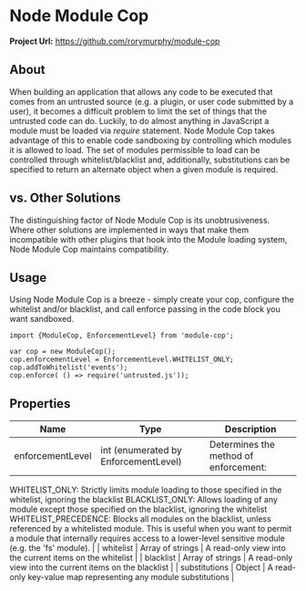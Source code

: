 Node Module Cop
==========

**Project Url:** https://github.com/rorymurphy/module-cop

## About

When building an application that allows any code to be executed that comes from an untrusted source (e.g. a plugin, or user code submitted by a user),
it becomes a difficult problem to limit the set of things that the untrusted code can do. Luckily, to do almost anything in JavaScript a module must be
loaded via _require_ statement. Node Module Cop takes advantage of this to enable code sandboxing by controlling which modules it is allowed to load. The set of modules permissible to load can be controlled through whitelist/blacklist and, additionally, substitutions can be specified to return an alternate object when a given module is required.

## vs. Other Solutions

The distinguishing factor of Node Module Cop is its unobtrusiveness. Where other solutions are implemented in ways that make them incompatible with other
plugins that hook into the Module loading system, Node Module Cop maintains compatibility.

## Usage

Using Node Module Cop is a breeze - simply create your cop, configure the whitelist and/or blacklist, and call enforce passing in the code block you want sandboxed.

```
import {ModuleCop, EnforcementLevel} from 'module-cop';

var cop = new ModuleCop();
cop.enforcementLevel = EnforcementLevel.WHITELIST_ONLY;
cop.addToWhitelist('events');
cop.enforce( () => require('untrusted.js'));
```

## Properties

| Name | Type | Description |
| ---- | ---- | ----------- |
| enforcementLevel | int (enumerated by EnforcementLevel) | Determines the method of enforcement:
WHITELIST_ONLY: Strictly limits module loading to those specified in the whitelist, ignoring the blacklist
BLACKLIST_ONLY: Allows loading of any module except those specified on the blacklist, ignoring the whitelist
WHITELIST_PRECEDENCE: Blocks all modules on the blacklist, unless referenced by a whitelisted module. This is useful when you want to permit a module that internally requires access to a lower-level sensitive module (e.g. the 'fs' module). |
| whitelist | Array of strings | A read-only view into the current items on the whitelist |
| blacklist | Array of strings | A read-only view into the current items on the blacklist |
| substitutions | Object | A read-only key-value map representing any module substitutions |